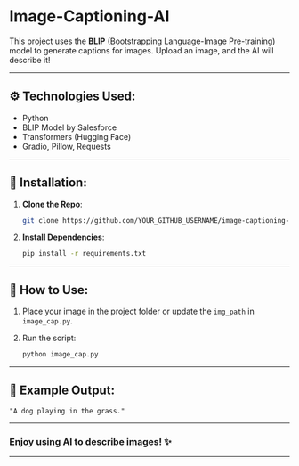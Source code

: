 # Image-Captioning-AI

This project uses the **BLIP** (Bootstrapping Language-Image Pre-training) model to generate captions for images. Upload an image, and the AI will describe it! 

---

## ⚙️ **Technologies Used:**

* Python
* BLIP Model by Salesforce   
* Transformers (Hugging Face)
* Gradio, Pillow, Requests

---

## 🔧 **Installation:**

1. **Clone the Repo**:

   ```bash
   git clone https://github.com/YOUR_GITHUB_USERNAME/image-captioning-ai.git
   ```
2. **Install Dependencies**:

   ```bash
   pip install -r requirements.txt
   ```

---

## 📸 **How to Use:**

1. Place your image in the project folder or update the `img_path` in `image_cap.py`.
2. Run the script:

   ```bash
   python image_cap.py
   ```

---

## 📜 **Example Output**:

```
"A dog playing in the grass."
```

---

### Enjoy using AI to describe images! ✨

---

